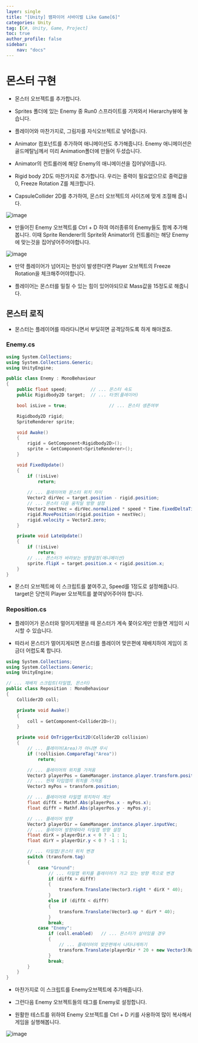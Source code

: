 ```yaml
---
layer: single
title: "[Unity] 뱀파이어 서바이벌 Like Game[6]"
categories: Unity
tag: [C#, Unity, Game, Project]
toc: true
author_profile: false
sidebar: 
    nav: "docs"
---
```




# 몬스터 구현

- 몬스터 오브젝트를 추가합니다.

- Sprites 폴더에 있는 Enemy 중 Run0 스프라이트를 가져와서 Hierarchy뷰에 놓습니다.

- 플레이어와 마찬가지로, 그림자를 자식오브젝트로 넣어줍니다.

- Animator 컴포넌트를 추가하여 애니메이션도 추가해줍니다. Enemy 애니메이션은 골드메탈님께서 미리 Animation폴더에 만들어 두셨습니다.

- Animator의 컨트롤러에 해당 Enemy의 애니메이션을 집어넣어줍니다.

- Rigid body 2D도 마찬가지로 추가합니다. 우리는 중력이 필요없으므로 중력값을 0, Freeze Rotation Z를 체크합니다.

- CapsuleCollider 2D를 추가하여, 몬스터 오브젝트의 사이즈에 맞게 조절해 줍니다.

![image](/images/2023-08-28/capture_1.png)


- 만들어진 Enemy 오브젝트를 Ctrl + D 하여 여러종류의 Enemy들도 함께 추가해봅니다. 이때 Sprite Renderer의 Sprite와 Animator의 컨트롤러는 해당 Enemy에 맞는것을 집어넣어주어야합니다.


![image](/images/2023-08-28/capture_2.gif)

- 만약 플레이어가 넘어지는 현상이 발생한다면 Player 오브젝트의 Freeze Rotation을 체크해주어야합니다.

- 플레이어는 몬스터를 밀칠 수 있는 힘이 있어야되므로 Mass값을 15정도로 해줍니다.

## 몬스터 로직

- 몬스터는 플레이어를 따라다니면서 부딪히면 공격당하도록 하게 해야겠죠.

### Enemy.cs

```c#
using System.Collections;
using System.Collections.Generic;
using UnityEngine;

public class Enemy : MonoBehaviour
{
    public float speed;         // ... 몬스터 속도
    public Rigidbody2D target;  // ... 타겟(플레이어)

    bool isLive = true;                // ... 몬스터 생존여부

    Rigidbody2D rigid;
    SpriteRenderer sprite;

    void Awake()
    {
        rigid = GetComponent<Rigidbody2D>();
        sprite = GetComponent<SpriteRenderer>();
    }

    void FixedUpdate()
    {
        if (!isLive)
            return;
       
        // ... 플레이어와 몬스터 위치 차이
        Vector2 dirVec = target.position - rigid.position;  
        // ... 몬스터 다음 움직일 방향 설정
        Vector2 nextVec = dirVec.normalized * speed * Time.fixedDeltaTime;
        rigid.MovePosition(rigid.position + nextVec);
        rigid.velocity = Vector2.zero;
    }

    private void LateUpdate()
    {
        if (!isLive)
            return;
        // ... 몬스터가 바라보는 방향설정(애니메이션)
        sprite.flipX = target.position.x < rigid.position.x;    
    }
}


```

- 몬스터 오브젝트에 이 스크립트를 붙여주고, Speed를 1정도로 설정해줍니다. target은 당연히 Player 오브젝트를 붙여넣어주어야 합니다.

### Reposition.cs

- 플레이어가 몬스터와 멀어지게됐을 때 몬스터가 계속 쫒아오게만 만들면 게임이 시시할 수 있습니다.

- 따라서 몬스터가 멀어지게되면 몬스터를 플레이어 맞은편에 재배치하여 게임이 조금더 어렵도록 합니다.

```c#
using System.Collections;
using System.Collections.Generic;
using UnityEngine;

// ... 재배치 스크립트(타일맵, 몬스터)
public class Reposition : MonoBehaviour
{
    Collider2D coll;

    private void Awake()
    {
        coll = GetComponent<Collider2D>();
    }

    private void OnTriggerExit2D(Collider2D collision)
    {
        // ... 플레이어(Area)가 아니면 무시
        if (!collision.CompareTag("Area"))
            return;

        // ... 플레이어의 위치를 가져옴
        Vector3 playerPos = GameManager.instance.player.transform.position; 
        // ... 현재 타입맵의 위치를 가져옴
        Vector3 myPos = transform.position;

        // ... 플레이어와 타일맵 위치차이 계산
        float diffX = Mathf.Abs(playerPos.x - myPos.x);
        float diffY = Mathf.Abs(playerPos.y - myPos.y);

        // ... 플레이어 방향
        Vector3 playerDir = GameManager.instance.player.inputVec;
        // ... 플레이어 방향에따라 타일맵 방향 설정
        float dirX = playerDir.x < 0 ? -1 : 1;
        float dirY = playerDir.y < 0 ? -1 : 1;

        // ... 타일맵/몬스터 위치 변경
        switch (transform.tag)
        {
            case "Ground":
                // ... 타일맵 위치를 플레이어가 가고 있는 방향 쪽으로 변경
                if (diffX > diffY)
                {
                    transform.Translate(Vector3.right * dirX * 40);     
                }
                else if (diffX < diffY)
                {
                    transform.Translate(Vector3.up * dirY * 40);
                }
                break;
            case "Enemy":
                if (coll.enabled)   // ... 몬스터가 살아있을 경우
                {
                    // ... 플레이어의 맞은편에서 나타나게하기
                    transform.Translate(playerDir * 20 + new Vector3(Random.Range(-3f, 3f), Random.Range(-3f, 3f),0f));      
                }
                break;
        }
    }
}

```

- 마찬가지로 이 스크립트를 Enemy오브젝트에 추가해줍니다.

- 그런다음 Enemy 오브젝트들의 태그를 Enemy로 설정합니다.

- 원활한 테스트를 위하여 Enemy 오브젝트를 Ctrl + D 키를 사용하여 많이 복사해서 게임을 실행해봅니다.

![image](/images/2023-08-28/capture_3.gif)
